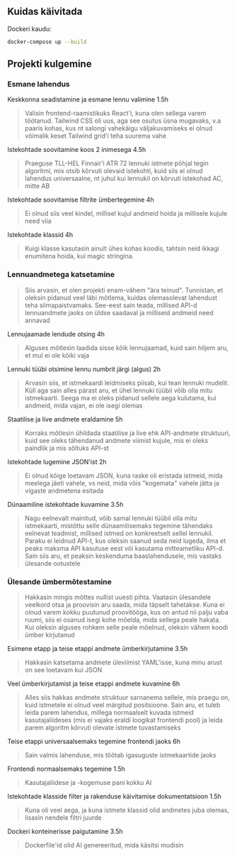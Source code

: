 ## Kuidas käivitada

Dockeri kaudu:

~~~bash
docker-compose up --build
~~~

## Projekti kulgemine

### Esmane lahendus

Keskkonna seadistamine ja esmane lennu valimine 1.5h

> Valisin frontend-raamistikuks React'i, kuna olen sellega varem töötanud. Tailwind CSS oli uus, aga see osutus üsna mugavaks, v.a paaris kohas, kus nt salongi vahekäigu väljakuvamiseks ei olnud võimalik keset Tailwind grid'i teha suurema vahe

Istekohtade soovitamine koos 2 inimesega 4.5h

> Praeguse TLL-HEL Finnair'i ATR 72 lennuki istmete põhjal tegin algoritmi, mis otsib kõrvuti olevaid istekohti, kuid siis ei olnud lahendus universaalne, nt juhul kui lennukil on kõrvuti istekohad AC, mitte AB

Istekohtade soovitamise filtrite ümbertegemine 4h

> Ei olnud siis veel kindel, millisel kujul andmeid hoida ja millisele kujule need viia

Istekohtade klassid 4h

> Kuigi klasse kasutasin ainult ühes kohas koodis, tahtsin neid ikkagi enumitena hoida, kui magic stringina.

### Lennuandmetega katsetamine

> Siis arvasin, et olen projekti enam-vähem "ära teinud". Tunnistan, et oleksin pidanud veel läbi mõtlema, kuidas olemasolevat lahendust teha silmapaistvamaks. See-eest sain teada, millised API-d lennuandmete jaoks on üldse saadaval ja milliseid andmeid need annavad

Lennujaamade lendude otsing 4h

> Alguses mõtlesin laadida sisse kõik lennujaamad, kuid sain hiljem aru, et mul ei ole kõiki vaja

Lennuki tüübi otsimine lennu numbrit järgi (algus) 2h

> Arvasin siis, et istmekaardi leidmiseks piisab, kui tean lennuki mudelit. Küll aga sain alles pärast aru, et ühel lennuki tüübil võib olla mitu istmekaarti. Seega ma ei oleks pidanud sellele aega kulutama, kui andmeid, mida vajan, ei ole isegi olemas

Staatilise ja live andmete eraldamine 5h

> Korraks mõtlesin ühildada staatilise ja live ehk API-andmete struktuuri, kuid see oleks tähendanud andmete viimist kujule, mis ei oleks paindlik ja mis sõltuks API-st

Istekohtade lugemine JSON'ist 2h

> Ei olnud kõige loetavam JSON, kuna raske oli eristada istmeid, mida meelega jäeti vahele, vs neid, mida võis "kogemata" vahele jätta ja vigaste andmetena esitada

Dünaamiline istekohtade kuvamine 3.5h

> Nagu eelnevalt mainitud, võib samal lennuki tüübil olla mitu istmekaarti, mistõttu selle dünaamilisemaks tegemine tähendaks eelnevat teadmist, millised istmed on konkreetselt sellel lennukil. Paraku ei leidnud API-t, kus oleksin saanud seda neid lugeda, ilma et peaks maksma API kasutuse eest või kasutama mitteametliku API-d. Sain siis aru, et peaksin keskenduma baaslahendusele, mis vastaks ülesande ootustele

### Ülesande ümbermõtestamine

> Hakkasin mingis mõttes nullist uuesti pihta. Vaatasin ülesandele veelkord otsa ja proovisin aru saada, mida täpselt tahetakse. Kuna ei olnud varem kokku puutunud proovitööga, kus on antud nii palju vaba ruumi, siis ei osanud isegi kohe mõelda, mida sellega peale hakata. Kui oleksin alguses rohkem selle peale mõelnud, oleksin vähem koodi ümber kirjutanud

Esimene etapp ja teise etappi andmete ümberkirjutamine 3.5h

> Hakkasin katsetama andmete üleviimist YAML'isse, kuna minu arust on see loetavam kui JSON

Veel ümberkirjutamist ja teise etappi andmete kuvamine 6h

> Alles siis hakkas andmete struktuur sarnanema sellele, mis praegu on, kuid istmetele ei olnud veel märgitud positsioone. Sain aru, et tuleb leida parem lahendus, millega normaalselt kuvada istmeid kasutajaliideses (mis ei vajaks eraldi loogikat frontendi pool) ja leida parem algoritm kõrvuti olevate istmete tuvastamiseks

Teise etappi universaalsemaks tegemine frontendi jaoks 6h

> Sain valmis lahenduse, mis töötab igasuguste istmekaartide jaoks

Frontendi normaalsemaks tegemine 1.5h

> Kasutajaliidese ja -kogemuse pani kokku AI

Istekohtade klasside filter ja rakenduse käivitamise dokumentatsioon 1.5h

> Kuna oli veel aega, ja kuna istmete klassid olid andmetes juba olemas, lisasin nendele filtri juurde

Dockeri konteinerisse paigutamine 3.5h

> Dockerfile'id olid AI genereeritud, mida käsitsi mudisin